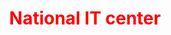 <html>
<main>
<body>
<body style=background-color:"khaki;">
  <center><h1><p style="color:red">National IT center</p></h1></center>
</body>
</main>
</html>
